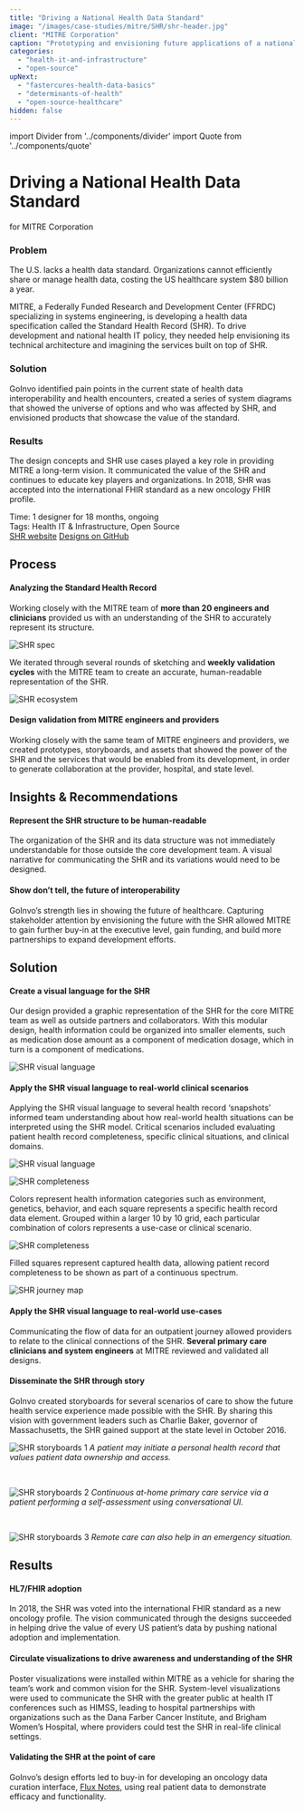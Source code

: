 ```yaml
---
title: "Driving a National Health Data Standard"
image: "/images/case-studies/mitre/SHR/shr-header.jpg"
client: "MITRE Corporation"
caption: "Prototyping and envisioning future applications of a national health data standard to drive its development."
categories:
  - "health-it-and-infrastructure"
  - "open-source"
upNext:
  - "fastercures-health-data-basics"
  - "determinants-of-health"
  - "open-source-healthcare"
hidden: false
---
```


import Divider from '../components/divider'
import Quote from '../components/quote'

# Driving a National Health Data Standard
for MITRE Corporation

### Problem

The U.S. lacks a health data standard. Organizations cannot efficiently share or manage health data, costing the US healthcare system $80 billion a year.

MITRE, a Federally Funded Research and Development Center (FFRDC) specializing in systems engineering, is developing a health data specification called the Standard Health Record (SHR). To drive development and national health IT policy, they needed help envisioning its technical architecture and imagining the services built on top of SHR.

### Solution

GoInvo identified pain points in the current state of health data interoperability and health encounters, created a series of system diagrams that showed the universe of options and who was affected by SHR, and envisioned products that showcase the value of the standard.

### Results

The design concepts and SHR use cases played a key role in providing MITRE a long-term vision. It communicated the value of the SHR and continues to educate key players and organizations. In 2018, SHR was accepted into the international FHIR standard as a new oncology FHIR profile.

<span class="text--uppercase text--gray text--bold text--spacing">Time:</span> 1 designer for 18 months, ongoing
<br /><span class="text--uppercase text--gray text--bold text--spacing">Tags:</span> Health IT & Infrastructure, Open Source
<br />
<a href="http://standardhealthrecord.org/" target="blank" rel="noopener noreferrer" class="button button--primary button--lg margin-top--double margin-bottom--half margin-right--only-lg">SHR website</a>
<a href="https://github.com/standardhealth/shr_design/tree/master/design" target="blank" rel="noopener noreferrer" class="button button--primary button--lg margin-top--double margin-bottom--half">Designs on GitHub</a>

<Divider />

## Process

#### Analyzing the Standard Health Record
Working closely with the MITRE team of **more than 20 engineers and clinicians** provided us with an understanding of the SHR to accurately represent its structure.

![SHR spec](/images/case-studies/mitre/SHR/shr-spec.jpg)

We iterated through several rounds of sketching and **weekly validation cycles** with the MITRE team to create an accurate, human-readable representation of the SHR.

![SHR ecosystem](/images/case-studies/mitre/SHR/shr-ecosystem2.jpg)

#### Design validation from MITRE engineers and providers
Working closely with the same team of MITRE engineers and providers, we created prototypes, storyboards, and assets that showed the power of the SHR and the services that would be enabled from its development, in order to generate collaboration at the provider, hospital, and state level.

<Divider />

## Insights & Recommendations

#### Represent the SHR structure to be human-readable
The organization of the SHR and its data structure was not immediately understandable for those outside the core development team. A visual narrative for communicating the SHR and its variations would need to be designed.

#### Show don’t tell, the future of interoperability
GoInvo’s strength lies in showing the future of healthcare. Capturing stakeholder attention by envisioning the future with the SHR allowed MITRE to gain further buy-in at the executive level, gain funding, and build more partnerships to expand development efforts.

<Divider />

## Solution

#### Create a visual language for the SHR
Our design provided a graphic representation of the SHR for the core MITRE team as well as outside partners and collaborators. With this modular design, health information could be organized into smaller elements, such as medication dose amount as a component of medication dosage, which in turn is a component of medications.

![SHR visual language](/images/case-studies/mitre/SHR/shr-visual-language.jpg)

#### Apply the SHR visual language to real-world clinical scenarios
Applying the SHR visual language to several health record ‘snapshots’ informed team understanding about how real-world health situations can be interpreted using the SHR model. Critical scenarios included evaluating patient health record completeness, specific clinical situations, and clinical domains.

![SHR visual language](/images/case-studies/mitre/SHR/shr-completeness-full.jpg)

![SHR completeness](/images/case-studies/mitre/SHR/shr-completeness-scenarios.jpg)

Colors represent health information categories such as environment, genetics, behavior, and each square represents a specific health record data element. Grouped within a larger 10 by 10 grid, each particular combination of colors represents a use-case or clinical scenario.

![SHR completeness](/images/case-studies/mitre/SHR/shr-completeness-record.jpg)

Filled squares represent captured health data, allowing patient record completeness to be shown as part of a continuous spectrum.

![SHR journey map](/images/case-studies/mitre/SHR/shr-journey-map-full.jpg)

#### Apply the SHR visual language to real-world use-cases

Communicating the flow of data for an outpatient journey allowed providers to relate to the clinical connections of the SHR. **Several primary care clinicians and system engineers** at MITRE reviewed and validated all designs.

#### Disseminate the SHR through story
GoInvo created storyboards for several scenarios of care to show the future health service experience made possible with the SHR. By sharing this vision with government leaders such as Charlie Baker, governor of Massachusetts, the SHR gained support at the state level in October 2016.

![SHR storyboards 1](/images/case-studies/mitre/SHR/shr-storyboard-initiate.jpg)
*A patient may initiate a personal health record that values patient data ownership and access.*

<br />

![SHR storyboards 2](/images/case-studies/mitre/SHR/shr-storyboard-at-home.jpg)
*Continuous at-home primary care service via a patient performing a self-assessment using conversational UI.*

<br/>

![SHR storyboards 3](/images/case-studies/mitre/SHR/shr-storyboard-emergency.jpg)
*Remote care can also help in an emergency situation.*

<Divider />

## Results

#### HL7/FHIR adoption
In 2018, the SHR was voted into the international FHIR standard as a new oncology profile. The vision communicated through the designs succeeded in helping drive the value of every US patient’s data by pushing national adoption and implementation.

#### Circulate visualizations to drive awareness and understanding of the SHR
Poster visualizations were installed within MITRE as a vehicle for sharing the team’s work and common vision for the SHR. System-level visualizations were used to communicate the SHR with the greater public at health IT conferences such as HIMSS, leading to hospital partnerships with organizations such as the Dana Farber Cancer Institute, and Brigham Women’s Hospital, where providers could test the SHR in real-life clinical settings.

#### Validating the SHR at the point of care
GoInvo’s design efforts led to buy-in for developing an oncology data curation interface, [Flux Notes](https://fluxnotes.org/), using real patient data to demonstrate efficacy and functionality.
